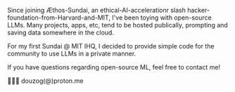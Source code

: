 Since joining Æthos-Sundai, an ethical-AI-accelerationr slash hacker-foundation-from-Harvard-and-MIT, I've been toying with open-source LLMs. Many projects, apps, etc, tend to be hosted publically, prompting and saving data somewhere in the cloud.

For my first Sundai @ MIT IHQ, I decided to provide simple code for the community to use LLMs in a private manner.

If you have questions regarding open-source ML, feel free to contact me!

🥷🏼👾 douzog(@)proton.me
